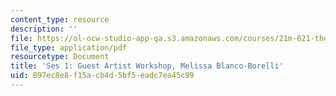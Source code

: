 ```yaml
---
content_type: resource
description: ''
file: https://ol-ocw-studio-app-qa.s3.amazonaws.com/courses/21m-621-theater-and-cultural-diversity-in-the-u-s-spring-2008/897ec8e8f15acb4d5bf5eadc7ea45c99_MIT21M_670S08_details.pdf
file_type: application/pdf
resourcetype: Document
title: 'Ses 1: Guest Artist Workshop, Melissa Blanco-Borelli'
uid: 897ec8e8-f15a-cb4d-5bf5-eadc7ea45c99
---
```

